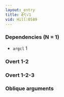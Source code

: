 ```yaml
---
layout: entry
title: རྗོད་√1
vid: Hill:0589
---
```

### Dependencies (N = 1)
* `argcl` 1


### Overt 1-2


### Overt 1-2-3


### Oblique arguments
